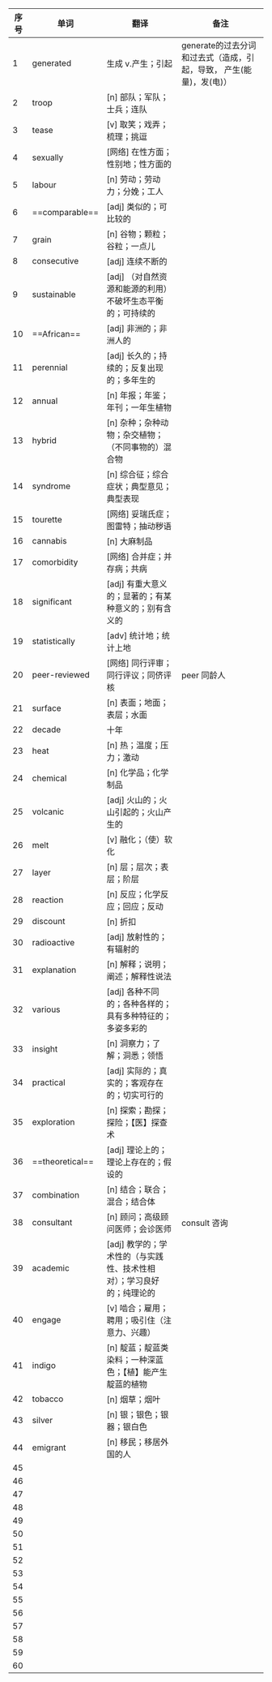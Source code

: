 | 序号 | 单词            | 翻译                                                         | 备注                                                         |
| ---- | --------------- | ------------------------------------------------------------ | ------------------------------------------------------------ |
| 1    | generated       | 生成  v.产生；引起                                           | generate的过去分词和过去式（造成，引起，导致， 产生(能量)，发(电)） |
| 2    | troop           | [n] 部队；军队；士兵；连队                                   |                                                              |
| 3    | tease           | [v] 取笑；戏弄；梳理；挑逗                                   |                                                              |
| 4    | sexually        | [网络] 在性方面；性别地；性方面的                            |                                                              |
| 5    | labour          | [n] 劳动；劳动力；分娩；工人                                 |                                                              |
| 6    | ==comparable==  | [adj] 类似的；可比较的                                       |                                                              |
| 7    | grain           | [n] 谷物；颗粒；谷粒；一点儿                                 |                                                              |
| 8    | consecutive     | [adj] 连续不断的                                             |                                                              |
| 9    | sustainable     | [adj] （对自然资源和能源的利用）不破坏生态平衡的；可持续的   |                                                              |
| 10   | ==African==     | [adj] 非洲的；非洲人的                                       |                                                              |
| 11   | perennial       | [adj] 长久的；持续的；反复出现的；多年生的                   |                                                              |
| 12   | annual          | [n] 年报；年鉴；年刊；一年生植物                             |                                                              |
| 13   | hybrid          | [n] 杂种；杂种动物；杂交植物；（不同事物的）混合物           |                                                              |
| 14   | syndrome        | [n] 综合征；综合症状；典型意见；典型表现                     |                                                              |
| 15   | tourette        | [网络] 妥瑞氏症；图雷特；抽动秽语                            |                                                              |
| 16   | cannabis        | [n] 大麻制品                                                 |                                                              |
| 17   | comorbidity     | [网络] 合并症；并存病；共病                                  |                                                              |
| 18   | significant     | [adj] 有重大意义的；显著的；有某种意义的；别有含义的         |                                                              |
| 19   | statistically   | [adv] 统计地；统计上地                                       |                                                              |
| 20   | peer-reviewed   | [网络] 同行评审；同行评议；同侪评核                          | peer  同龄人                                                 |
| 21   | surface         | [n] 表面；地面；表层；水面                                   |                                                              |
| 22   | decade          | 十年                                                         |                                                              |
| 23   | heat            | [n] 热；温度；压力；激动                                     |                                                              |
| 24   | chemical        | [n] 化学品；化学制品                                         |                                                              |
| 25   | volcanic        | [adj] 火山的；火山引起的；火山产生的                         |                                                              |
| 26   | melt            | [v] 融化；（使）软化                                         |                                                              |
| 27   | layer           | [n] 层；层次；表层；阶层                                     |                                                              |
| 28   | reaction        | [n] 反应；化学反应；回应；反动                               |                                                              |
| 29   | discount        | [n] 折扣                                                     |                                                              |
| 30   | radioactive     | [adj] 放射性的；有辐射的                                     |                                                              |
| 31   | explanation     | [n] 解释；说明；阐述；解释性说法                             |                                                              |
| 32   | various         | [adj] 各种不同的；各种各样的；具有多种特征的；多姿多彩的     |                                                              |
| 33   | insight         | [n] 洞察力；了解；洞悉；领悟                                 |                                                              |
| 34   | practical       | [adj] 实际的；真实的；客观存在的；切实可行的                 |                                                              |
| 35   | exploration     | [n] 探索；勘探；探险；【医】探查术                           |                                                              |
| 36   | ==theoretical== | [adj] 理论上的；理论上存在的；假设的                         |                                                              |
| 37   | combination     | [n] 结合；联合；混合；结合体                                 |                                                              |
| 38   | consultant      | [n] 顾问；高级顾问医师；会诊医师                             | consult  咨询                                                |
| 39   | academic        | [adj] 教学的；学术性的（与实践性、技术性相对）；学习良好的；纯理论的 |                                                              |
| 40   | engage          | [v] 啮合；雇用；聘用；吸引住（注意力、兴趣）                 |                                                              |
| 41   | indigo          | [n] 靛蓝；靛蓝类染料；一种深蓝色；【植】能产生靛蓝的植物     |                                                              |
| 42   | tobacco         | [n] 烟草；烟叶                                               |                                                              |
| 43   | silver          | [n] 银；银色；银器；银白色                                   |                                                              |
| 44   | emigrant        | [n] 移民；移居外国的人                                       |                                                              |
| 45   |                 |                                                              |                                                              |
| 46   |                 |                                                              |                                                              |
| 47   |                 |                                                              |                                                              |
| 48   |                 |                                                              |                                                              |
| 49   |                 |                                                              |                                                              |
| 50   |                 |                                                              |                                                              |
| 51   |                 |                                                              |                                                              |
| 52   |                 |                                                              |                                                              |
| 53   |                 |                                                              |                                                              |
| 54   |                 |                                                              |                                                              |
| 55   |                 |                                                              |                                                              |
| 56   |                 |                                                              |                                                              |
| 57   |                 |                                                              |                                                              |
| 58   |                 |                                                              |                                                              |
| 59   |                 |                                                              |                                                              |
| 60   |                 |                                                              |                                                              |